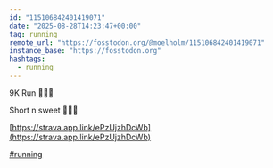 ```yaml
---
id: "115106842401419071"
date: "2025-08-28T14:23:47+00:00"
tag: running
remote_url: "https://fosstodon.org/@moelholm/115106842401419071"
instance_base: "https://fosstodon.org"
hashtags:
  - running
---
```

9K Run 🏃🏻‍♂️ 

Short n sweet 🤠👏🏻

[https://strava.app.link/ePzUjzhDcWb](https://strava.app.link/ePzUjzhDcWb)

[#running](https://fosstodon.org/tags/running)
